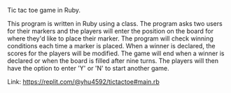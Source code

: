 Tic tac toe game in Ruby.

This program is written in Ruby using a class. The program asks two users for their markers and the players will enter the position on the board for where they'd like to place their marker. The program will check winning conditions each time a marker is placed. When a winner is declared, the scores for the players will be modified. The game will end when a winner is declared or when the board is filled after nine turns. The players will then have the option to enter 'Y' or 'N' to start another game.

Link: https://replit.com/@yhu4592/tictactoe#main.rb


